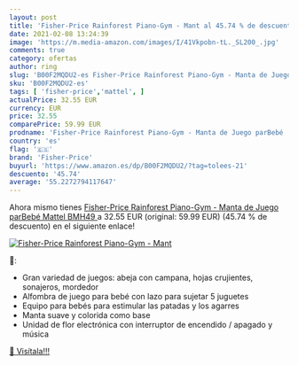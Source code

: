 ```yaml
---
layout: post
title: 'Fisher-Price Rainforest Piano-Gym - Mant al 45.74 % de descuento'
date: 2021-02-08 13:24:39
image: 'https://m.media-amazon.com/images/I/41Vkpobn-tL._SL200_.jpg'
comments: true
category: ofertas
author: ring
slug: 'B00F2MQDU2-es Fisher-Price Rainforest Piano-Gym - Manta de Juego parBebé...'
sku: 'B00F2MQDU2-es'
tags: [ 'fisher-price','mattel', ]
actualPrice: 32.55 EUR
currency: EUR
price: 32.55
comparePrice: 59.99 EUR
prodname: 'Fisher-Price Rainforest Piano-Gym - Manta de Juego parBebé  Mattel BMH49 '
country: 'es'
flag: '🇪🇸'
brand: 'Fisher-Price'
buyurl: 'https://www.amazon.es/dp/B00F2MQDU2/?tag=tolees-21'
descuento: '45.74'
average: '55.2272794117647'
---
```


Ahora mismo tienes [Fisher-Price Rainforest Piano-Gym - Manta de Juego parBebé  Mattel BMH49 ](https://www.amazon.es/dp/B00F2MQDU2/?tag=tolees-21) a 32.55 EUR (original: 59.99 EUR) (45.74 %  de descuento) en el siguiente enlace!

[![Fisher-Price Rainforest Piano-Gym - Mant](https://m.media-amazon.com/images/I/41Vkpobn-tL._SL200_.jpg)](https://www.amazon.es/dp/B00F2MQDU2/?tag=tolees-21)

🔎:

- Gran variedad de juegos: abeja con campana, hojas crujientes, sonajeros, mordedor
- Alfombra de juego para bebé con lazo para sujetar 5 juguetes
- Equipo para bebés para estimular las patadas y los agarres
- Manta suave y colorida como base
- Unidad de flor electrónica con interruptor de encendido / apagado y música

[🛒 Visítala!!!](https://www.amazon.es/dp/B00F2MQDU2/?tag=tolees-21)
